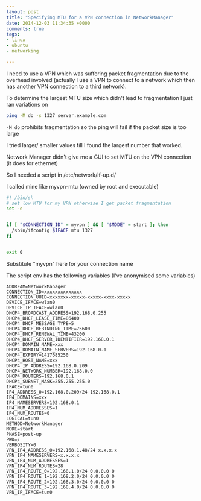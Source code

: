 ```yaml
---
layout: post
title: "Specifying MTU for a VPN connection in NetworkManager"
date: 2014-12-03 11:34:35 +0000
comments: true
tags: 
- linux
- ubuntu
- networking

---
```


I need to use a VPN which was suffering packet fragmentation due to the overhead involved (actually I use a VPN to connect to a network which then has another VPN connection to a third network).

To determine the largest MTU size which didn't lead to fragmentation I just ran variations on

```bash 
ping -M do -s 1327 server.example.com
```

`-M do` prohibits fragmentation so the ping will fail if the packet size is too large

I tried larger/ smaller values till I found the largest number that worked.

Network Manager didn't give me a GUI to set MTU on the VPN connection (it does for ethernet)

So I needed a script in /etc/network/if-up.d/

I called mine like myvpn-mtu (owned by root and executable)

```bash
#! /bin/sh
# set low MTU for my VPN otherwise I get packet fragmentation
set -e


if [ "$CONNECTION_ID" = myvpn ] && [ "$MODE" = start ]; then
  /sbin/ifconfig $IFACE mtu 1327
fi


exit 0
```
Substitute "myvpn" here for your connection name 

The script env has the following variables (I've anonymised some variables)

```
ADDRFAM=NetworkManager
CONNECTION_ID=xxxxxxxxxxxxxx
CONNECTION_UUID=xxxxxxx-xxxxx-xxxxx-xxxx-xxxxx
DEVICE_IFACE=wlan0
DEVICE_IP_IFACE=wlan0
DHCP4_BROADCAST_ADDRESS=192.168.0.255
DHCP4_DHCP_LEASE_TIME=86400
DHCP4_DHCP_MESSAGE_TYPE=5
DHCP4_DHCP_REBINDING_TIME=75600
DHCP4_DHCP_RENEWAL_TIME=43200
DHCP4_DHCP_SERVER_IDENTIFIER=192.168.0.1
DHCP4_DOMAIN_NAME=xxx
DHCP4_DOMAIN_NAME_SERVERS=192.168.0.1
DHCP4_EXPIRY=1417685250
DHCP4_HOST_NAME=xxx
DHCP4_IP_ADDRESS=192.168.0.209
DHCP4_NETWORK_NUMBER=192.168.0.0
DHCP4_ROUTERS=192.168.0.1
DHCP4_SUBNET_MASK=255.255.255.0
IFACE=tun0
IP4_ADDRESS_0=192.168.0.209/24 192.168.0.1
IP4_DOMAINS=xxx
IP4_NAMESERVERS=192.168.0.1
IP4_NUM_ADDRESSES=1
IP4_NUM_ROUTES=0
LOGICAL=tun0
METHOD=NetworkManager
MODE=start
PHASE=post-up
PWD=/
VERBOSITY=0
VPN_IP4_ADDRESS_0=192.168.1.48/24 x.x.x.x
VPN_IP4_NAMESERVERS=x.x.x.x
VPN_IP4_NUM_ADDRESSES=1
VPN_IP4_NUM_ROUTES=28
VPN_IP4_ROUTE_0=192.168.1.0/24 0.0.0.0 0
VPN_IP4_ROUTE_1=192.168.2.0/24 0.0.0.0 0
VPN_IP4_ROUTE_2=192.168.3.0/24 0.0.0.0 0
VPN_IP4_ROUTE_3=192.168.4.0/24 0.0.0.0 0
VPN_IP_IFACE=tun0
```

